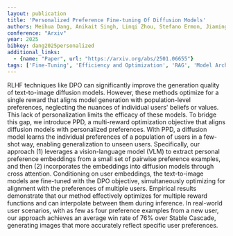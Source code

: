 ```yaml
---
layout: publication
title: 'Personalized Preference Fine-tuning Of Diffusion Models'
authors: Meihua Dang, Anikait Singh, Linqi Zhou, Stefano Ermon, Jiaming Song
conference: "Arxiv"
year: 2025
bibkey: dang2025personalized
additional_links:
  - {name: "Paper", url: "https://arxiv.org/abs/2501.06655"}
tags: ['Fine-Tuning', 'Efficiency and Optimization', 'RAG', 'Model Architecture', 'Reinforcement Learning', 'Merging', 'Training Techniques', 'Attention Mechanism', 'Pretraining Methods', 'Few-Shot', 'Multimodal Models']
---
```

RLHF techniques like DPO can significantly improve the generation quality of
text-to-image diffusion models. However, these methods optimize for a single
reward that aligns model generation with population-level preferences,
neglecting the nuances of individual users' beliefs or values. This lack of
personalization limits the efficacy of these models. To bridge this gap, we
introduce PPD, a multi-reward optimization objective that aligns diffusion
models with personalized preferences. With PPD, a diffusion model learns the
individual preferences of a population of users in a few-shot way, enabling
generalization to unseen users. Specifically, our approach (1) leverages a
vision-language model (VLM) to extract personal preference embeddings from a
small set of pairwise preference examples, and then (2) incorporates the
embeddings into diffusion models through cross attention. Conditioning on user
embeddings, the text-to-image models are fine-tuned with the DPO objective,
simultaneously optimizing for alignment with the preferences of multiple users.
Empirical results demonstrate that our method effectively optimizes for
multiple reward functions and can interpolate between them during inference. In
real-world user scenarios, with as few as four preference examples from a new
user, our approach achieves an average win rate of 76% over Stable Cascade,
generating images that more accurately reflect specific user preferences.
